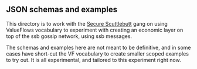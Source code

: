 ## JSON schemas and examples

This directory is to work with the [Secure Scuttlebutt](https://www.scuttlebutt.nz/) gang on using ValueFlows vocabulary to experiment with creating an economic layer on top of the ssb gossip network, using ssb messages.  

The schemas and examples here are not meant to be definitive, and in some cases have short-cut the VF vocabulary to create smaller scoped examples to try out.  It is all experimental, and tailored to this experiment right now.
